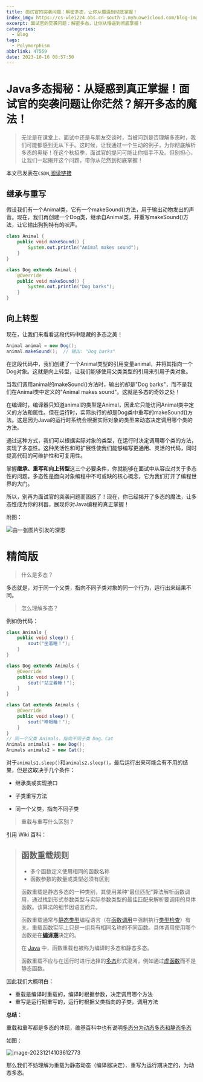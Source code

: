 ```yaml
---
title: 面试官的突袭问题：解密多态，让你从懵逼到彻底掌握！
index_img: https://cs-wlei224.obs.cn-south-1.myhuaweicloud.com/blog-imgs/202311151627635.png
excerpt: 面试官的突袭问题：解密多态，让你从懵逼到彻底掌握！
categories:
  - Blog
tags:
  - Polymorphism
abbrlink: 47559
date: 2023-10-16 08:57:50
---
```


# Java多态揭秘：从疑惑到真正掌握！面试官的突袭问题让你茫然？解开多态的魔法！

> 无论是在课堂上、面试中还是与朋友交谈时，当被问到是否理解多态时，我们可能都感到无从下手。这时候，让我通过一个生动的例子，为你彻底解析多态的奥秘！在这个秋招季，面试官的提问可能让你措手不及。但别担心，让我们一起揭开这个问题，带你从茫然到彻底掌握！

本文已发表在`CSDN`,[阅读链接](http://t.csdnimg.cn/x02pb)

## 继承与重写

假设我们有一个Animal类，它有一个makeSound()方法，用于输出动物发出的声音。现在，我们再创建一个Dog类，继承自Animal类，并重写makeSound()方法，让它输出狗狗特有的吠声。

```java
class Animal {
    public void makeSound() {
        System.out.println("Animal makes sound");
    }
}

class Dog extends Animal {
    @Override
    public void makeSound() {
        System.out.println("Dog barks");
    }
}
```

## 向上转型

现在，让我们来看看这段代码中隐藏的多态之美！

```java
Animal animal = new Dog();
animal.makeSound();  // 输出: "Dog barks"
```

在这段代码中，我们创建了一个Animal类型的引用变量animal，并将其指向一个Dog对象。这就是向上转型，让我们能够使用父类类型的引用来引用子类对象。

当我们调用animal的makeSound()方法时，输出的却是"Dog barks"，而不是我们在Animal类中定义的"Animal makes sound"。这就是多态的奇妙之处！

在编译时，编译器只知道animal的类型是Animal，因此它只能访问Animal类中定义的方法和属性。但在运行时，实际执行的却是Dog类中重写的makeSound()方法。这是因为Java的运行时系统会根据实际对象的类型来动态决定调用哪个类的方法。

通过这种方式，我们可以根据实际对象的类型，在运行时决定调用哪个类的方法，实现了多态性。这种灵活性和可扩展性使我们能够编写更通用、灵活的代码，同时提高代码的可维护性和可复用性。

掌握**继承、重写和向上转型**这三个必要条件，你就能够在面试中从容应对关于多态性的问题。多态性是面向对象编程中不可或缺的核心概念，它为我们打开了编程世界的大门。

所以，别再为面试官的突袭问题而困惑了！现在，你已经揭开了多态的魔法，让多态性成为你的利器，展现你对Java编程的真正掌握！



附图：

![由一张图片引发的深思](https://cs-wlei224.obs.cn-south-1.myhuaweicloud.com/blog-imgs/202310160943256.png)



# 精简版

> 什么是多态？

多态就是，对于同一个父类，指向不同子类对象的同一个行为，运行出来结果不同。

> 怎么理解多态？

例如伪代码：

```java
class Animals {
    public void sleep() {
        sout("坐着睡！");
    }
}

class Dog extends Animals {
    @Override
    public void sleep() {
        sout("站立着睡！");
    }
}

class Cat extends Animals {
    @Override
    public void sleep() {
        sout("睁眼睡！");
    }
}
// 同一个父类 Animals，指向不同子类 Dog、Cat
Animals animals1 = new Dog();
Animals animals2 = new Cat();
```

对于`animals1.sleep()`和`animals2.sleep()`，最后运行出来可能会有不用的结果，但是这取决于几个条件：

- 继承类或实现接口

- 子类重写方法

- 同一个父类，指向不同子类

> 重载与重写什么区别？

引用 Wiki 百科：

> ## 函数重载规则
>
> - 多个函数定义使用相同的函数名称
> - 函数参数的数量或类型必须有区别
>
> 函数重载是静态多态的一种类别，其使用某种“最佳匹配”算法解析函数调用，通过找到形式参数类型与实际参数类型的最佳匹配来解析要调用的具体函数。该算法的细节因语言而异。
>
> 函数重载通常与[静态类型](https://zh.wikipedia.org/wiki/類型系統)编程语言（在[函数调用](https://zh.wikipedia.org/wiki/子程序)中强制执行[类型检查](https://zh.wikipedia.org/wiki/類型系統#型別檢查)）有关。重载函数实际上只是一组具有相同名称的不同函数。具体调用使用哪个函数是在[**编译期**](https://zh.wikipedia.org/wiki/编译期)决定的。
>
> 在 [Java](https://zh.wikipedia.org/wiki/Java) 中，函数重载也被称为编译时多态和静态多态。
>
> 函数重载不应与在运行时进行选择的[多态](https://zh.wikipedia.org/wiki/多态_(计算机科学))形式混淆，例如通过[虚函数](https://zh.wikipedia.org/wiki/虚函数)而不是静态函数。



因此我们大概明白：

- 重载是编译时重载的，编译时根据参数，决定调用哪个方法
- 重写是运行期重写的，运行时根据父类指向的子类，调用方法



**总结：**

重载和重写都是多态的体现，维基百科中也有说明[多态分为动态多态和静态多态](https://zh.wikipedia.org/wiki/%E5%A4%9A%E6%80%81_(%E8%AE%A1%E7%AE%97%E6%9C%BA%E7%A7%91%E5%AD%A6))

如图：

![image-20231214103612773](https://cs-wlei224.obs.cn-south-1.myhuaweicloud.com/blog-imgs/202312141036730.png)



那么我们不妨理解为重载为静态动态（编译器决定）、重写为运行期决定的，为动态多态。
